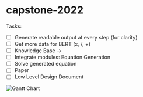 # capstone-2022

Tasks:
- [ ] Generate readable output at every step (for clarity)
- [ ] Get more data for BERT (x, /, +)
- [ ] Knowledge Base ->
- [ ] Integrate modules: Equation Generation
- [ ] Solve generated equation
- [ ] Paper
- [ ] Low Level Design Document

![Gantt Chart](https://github.com/aditikilledar/capstone-2022/blob/a7f2c973cb202794c00baf0c40b2f60b1bdcde1e/UE19CS390B_REVIEW_1.pptx.jpg)

